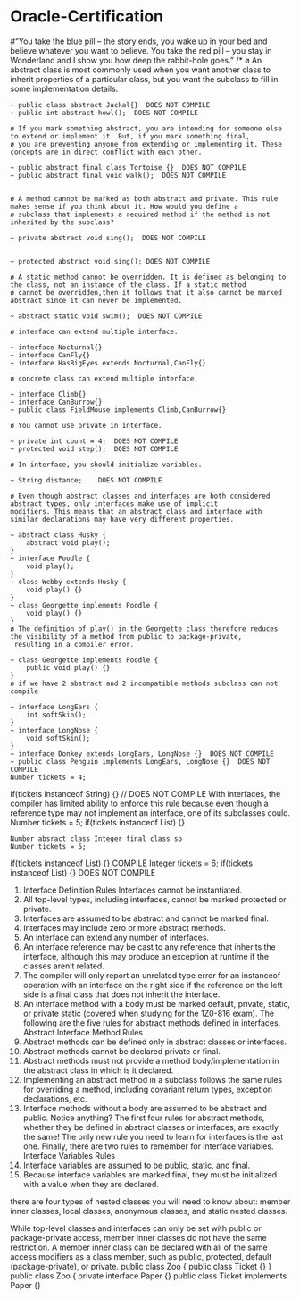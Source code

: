 # Oracle-Certification
#“You take the blue pill – the story ends, you wake up in your bed and believe whatever you want to believe. You take the red pill – you stay in Wonderland and I show you how deep the rabbit-hole goes.”
/*
ø An abstract class is most commonly used when you want another class to inherit properties of a particular class, but you
want the subclass to fill in some implementation details.

    ~ public class abstract Jackal{}  DOES NOT COMPILE
    ~ public int abstract howl();  DOES NOT COMPILE

    ø If you mark something abstract, you are intending for someone else to extend or implement it. But, if you mark something final,
    ø you are preventing anyone from extending or implementing it. These concepts are in direct conflict with each other.

    ~ public abstract final class Tortoise {}  DOES NOT COMPILE
    ~ public abstract final void walk();  DOES NOT COMPILE


    ø A method cannot be marked as both abstract and private. This rule makes sense if you think about it. How would you define a
    ø subclass that implements a required method if the method is not inherited by the subclass?

    ~ private abstract void sing();  DOES NOT COMPILE


    ~ protected abstract void sing(); DOES NOT COMPILE

    ø A static method cannot be overridden. It is defined as belonging to the class, not an instance of the class. If a static method
    ø cannot be overridden,then it follows that it also cannot be marked abstract since it can never be implemented.

    ~ abstract static void swim();  DOES NOT COMPILE

    ø interface can extend multiple interface.

    ~ interface Nocturnal{}
    ~ interface CanFly{}
    ~ interface HasBigEyes extends Nocturnal,CanFly{}

    ø concrete class can extend multiple interface.

    ~ interface Climb{}
    ~ interface CanBurrow{}
    ~ public class FieldMouse implements Climb,CanBurrow{}

    ø You cannot use private in interface.

    ~ private int count = 4;  DOES NOT COMPILE
    ~ protected void step();  DOES NOT COMPILE

    ø In interface, you should initialize variables.

    ~ String distance;    DOES NOT COMPILE

    ø Even though abstract classes and interfaces are both considered abstract types, only interfaces make use of implicit
    modifiers. This means that an abstract class and interface with similar declarations may have very different properties.

    ~ abstract class Husky {
        abstract void play();
    }
    ~ interface Poodle {
        void play();
    }
    ~ class Webby extends Husky {
        void play() {}
    }
    ~ class Georgette implements Poodle {
        void play() {}
    }
    ø The definition of play() in the Georgette class therefore reduces the visibility of a method from public to package-private,
     resulting in a compiler error.

    ~ class Georgette implements Poodle {
        public void play() {}
    }
    ø if we have 2 abstract and 2 incompatible methods subclass can not compile

    ~ interface LongEars {
        int softSkin();
    }
    ~ interface LongNose {
        void softSkin();
    }
    ~ interface Donkey extends LongEars, LongNose {}  DOES NOT COMPILE
    ~ public class Penguin implements LongEars, LongNose {}  DOES NOT COMPILE
    Number tickets = 4;
if(tickets instanceof String) {} // DOES NOT COMPILE
With interfaces, the compiler has limited ability to enforce this
rule because even though a reference type may not implement
an interface, one of its subclasses could.
Number tickets = 5;
if(tickets instanceof List) {}

    Number absract class Integer final class so
    Number tickets = 5;
if(tickets instanceof List) {}   COMPILE
Integer tickets = 6;
if(tickets instanceof List) {}  DOES NOT COMPILE

1. Interface Definition Rules Interfaces cannot be
   instantiated.
2. All top-level types, including interfaces, cannot be marked
   protected or private.
3. Interfaces are assumed to be abstract and cannot be marked
   final.
4. Interfaces may include zero or more abstract methods.
5. An interface can extend any number of interfaces.
6. An interface reference may be cast to any reference that
   inherits the interface, although this may produce an exception
   at runtime if the classes aren’t related.
7. The compiler will only report an unrelated type error for an
   instanceof operation with an interface on the right side if the
   reference on the left side is a final class that does not inherit
   the interface.
8. An interface method with a body must be marked default,
   private, static, or private static (covered when studying for
   the 1Z0-816 exam).
   The following are the five rules for abstract methods defined in
   interfaces.
   Abstract Interface Method Rules
1. Abstract methods can be defined only in abstract classes or
   interfaces.
2. Abstract methods cannot be declared private or final.
3. Abstract methods must not provide a method
   body/implementation in the abstract class in which is it
   declared.
4. Implementing an abstract method in a subclass follows the
   same rules for overriding a method, including covariant return
   types, exception declarations, etc.
5. Interface methods without a body are assumed to be abstract
   and public.
   Notice anything? The first four rules for abstract methods,
   whether they be defined in abstract classes or interfaces, are
   exactly the same! The only new rule you need to learn for
   interfaces is the last one.
   Finally, there are two rules to remember for interface variables.
   Interface Variables Rules
1. Interface variables are assumed to be public, static, and final.
2. Because interface variables are marked final, they must be
   initialized with a value when they are declared.

there are four types of nested
classes you will need to know about: member inner
classes, local classes, anonymous classes, and static
nested classes.

While top-level classes and interfaces can only be set with
public or package-private access, member inner classes do not
have the same restriction. A member inner class can be
declared with all of the same access modifiers as a class
member, such as public, protected, default (package-private),
or private.
public class Zoo {
public class Ticket {}
}
public class Zoo {
private interface Paper {}
public class Ticket implements Paper {}